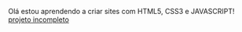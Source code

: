 Olá estou aprendendo a criar sites com HTML5, CSS3 e JAVASCRIPT!
<br>
<a href="https://leoporto166.github.io/projeto-carros-incompleto/">projeto incompleto</a>
